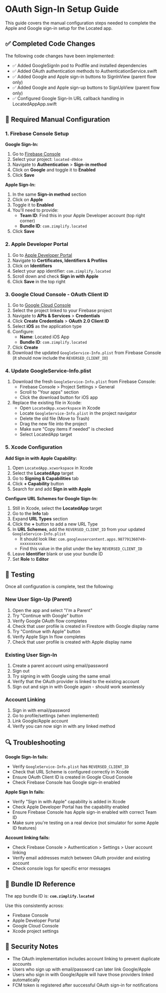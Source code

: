 # OAuth Sign-In Setup Guide

This guide covers the manual configuration steps needed to complete the Apple and Google sign-in setup for the Located app.

## ✅ Completed Code Changes

The following code changes have been implemented:
- ✅ Added GoogleSignIn pod to Podfile and installed dependencies
- ✅ Added OAuth authentication methods to AuthenticationService.swift
- ✅ Added Google and Apple sign-in buttons to SignInView (parent flow only)
- ✅ Added Google and Apple sign-up buttons to SignUpView (parent flow only)
- ✅ Configured Google Sign-In URL callback handling in LocatedAppApp.swift

## 🔧 Required Manual Configuration

### 1. Firebase Console Setup

**Google Sign-In:**
1. Go to [Firebase Console](https://console.firebase.google.com/)
2. Select your project: `located-d9dce`
3. Navigate to **Authentication** > **Sign-in method**
4. Click on **Google** and toggle it to **Enabled**
5. Click **Save**

**Apple Sign-In:**
1. In the same **Sign-in method** section
2. Click on **Apple**
3. Toggle it to **Enabled**
4. You'll need to provide:
   - **Team ID**: Find this in your Apple Developer account (top right corner)
   - **Bundle ID**: `com.zimplify.located`
5. Click **Save**

### 2. Apple Developer Portal

1. Go to [Apple Developer Portal](https://developer.apple.com/)
2. Navigate to **Certificates, Identifiers & Profiles**
3. Click on **Identifiers**
4. Select your app identifier: `com.zimplify.located`
5. Scroll down and check **Sign in with Apple**
6. Click **Save** in the top right

### 3. Google Cloud Console - OAuth Client ID

1. Go to [Google Cloud Console](https://console.cloud.google.com/)
2. Select the project linked to your Firebase project
3. Navigate to **APIs & Services** > **Credentials**
4. Click **Create Credentials** > **OAuth 2.0 Client ID**
5. Select **iOS** as the application type
6. Configure:
   - **Name**: Located iOS App
   - **Bundle ID**: `com.zimplify.located`
7. Click **Create**
8. Download the updated `GoogleService-Info.plist` from Firebase Console (it should now include the `REVERSED_CLIENT_ID`)

### 4. Update GoogleService-Info.plist

1. Download the fresh `GoogleService-Info.plist` from Firebase Console:
   - Firebase Console > Project Settings > General
   - Scroll to "Your apps" section
   - Click the download button for iOS app
2. Replace the existing file in Xcode:
   - Open `LocatedApp.xcworkspace` in Xcode
   - Locate `GoogleService-Info.plist` in the project navigator
   - Delete the old file (Move to Trash)
   - Drag the new file into the project
   - Make sure "Copy items if needed" is checked
   - Select LocatedApp target

### 5. Xcode Configuration

**Add Sign in with Apple Capability:**
1. Open `LocatedApp.xcworkspace` in Xcode
2. Select the **LocatedApp** target
3. Go to **Signing & Capabilities** tab
4. Click **+ Capability** button
5. Search for and add **Sign in with Apple**

**Configure URL Schemes for Google Sign-In:**
1. Still in Xcode, select the **LocatedApp** target
2. Go to the **Info** tab
3. Expand **URL Types** section
4. Click the **+** button to add a new URL Type
5. In **URL Schemes**, add the `REVERSED_CLIENT_ID` from your updated `GoogleService-Info.plist`
   - It should look like: `com.googleusercontent.apps.987791360749-xxxxxxxxxx`
   - Find this value in the plist under the key `REVERSED_CLIENT_ID`
6. Leave **Identifier** blank or use your bundle ID
7. Set **Role** to **Editor**

## 🧪 Testing

Once all configuration is complete, test the following:

### New User Sign-Up (Parent)
1. Open the app and select "I'm a Parent"
2. Try "Continue with Google" button
3. Verify Google OAuth flow completes
4. Check that user profile is created in Firestore with Google display name
5. Try "Continue with Apple" button
6. Verify Apple Sign In flow completes
7. Check that user profile is created with Apple display name

### Existing User Sign-In
1. Create a parent account using email/password
2. Sign out
3. Try signing in with Google using the same email
4. Verify that the OAuth provider is linked to the existing account
5. Sign out and sign in with Google again - should work seamlessly

### Account Linking
1. Sign in with email/password
2. Go to profile/settings (when implemented)
3. Link Google/Apple account
4. Verify you can now sign in with any linked method

## 🔍 Troubleshooting

**Google Sign-In fails:**
- Verify `GoogleService-Info.plist` has `REVERSED_CLIENT_ID`
- Check that URL Scheme is configured correctly in Xcode
- Ensure OAuth Client ID is created in Google Cloud Console
- Check Firebase Console has Google sign-in enabled

**Apple Sign In fails:**
- Verify "Sign in with Apple" capability is added in Xcode
- Check Apple Developer Portal has the capability enabled
- Ensure Firebase Console has Apple sign-in enabled with correct Team ID
- Make sure you're testing on a real device (not simulator for some Apple ID features)

**Account linking fails:**
- Check Firebase Console > Authentication > Settings > User account linking
- Verify email addresses match between OAuth provider and existing account
- Check console logs for specific error messages

## 📝 Bundle ID Reference

The app bundle ID is: **`com.zimplify.located`**

Use this consistently across:
- Firebase Console
- Apple Developer Portal
- Google Cloud Console
- Xcode project settings

## 🔐 Security Notes

- The OAuth implementation includes account linking to prevent duplicate accounts
- Users who sign up with email/password can later link Google/Apple
- Users who sign in with Google/Apple will have those providers linked automatically
- FCM token is registered after successful OAuth sign-in for notifications

